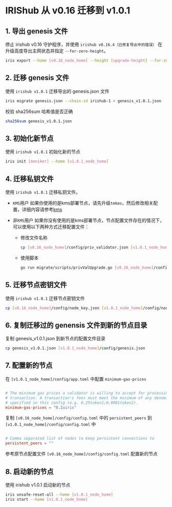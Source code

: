 # IRIShub 从 v0.16 迁移到 v1.0.1

## 1. 导出 genesis 文件

停止 irishub v0.16 守护程序，并使用 `irishub v0.16.4（已修复导出中的错误）` 在升级高度导出主网状态并指定 `--for-zero-height`。

```bash
iris export --home [v0.16_node_home] --height [upgrade-height] --for-zero-height
```

## 2. 迁移 genesis 文件

使用 `irishub v1.0.1` 迁移导出的 genesis.json 文件

```bash
iris migrate genesis.json --chain-id irishub-1 > genesis_v1.0.1.json
```

校验 sha256sum 哈希值是否正确

```bash
sha256sum genesis_v1.0.1.json
```

## 3. 初始化新节点

使用 `irishub v1.0.1` 初始化新的节点

```bash
iris init [moniker] --home [v1.0.1_node_home]
```

## 4. 迁移私钥文件

使用 `irishub v1.0.1` 迁移私钥文件。

- `KMS`用户
如果你使用的是kms部署节点，请先升级`tmkms`，然后修改相关配置，详细内容请参考[kms](../tools/kms.md)

- 非`KMS`用户
如果你没有使用的是kms部署节点，节点配置文件存在的情况下，可以使用以下两种方式迁移配置文件：

  - 修改文件名称
  
    ```bash
    cp [v0.16_node_home]/config/priv_validator.json [v1.0.1_node_home]/config/priv_validator_key.json
    ```

  - 使用脚本

    ```bash
    go run migrate/scripts/privValUpgrade.go [v0.16_node_home]/config/priv_validator.json [v1.0.1_node_home]/config/priv_validator_key.json [v1.0.1_node_home]/data/priv_validator_state.json
    ```

## 5. 迁移节点密钥文件

使用 `irishub v1.0.1` 迁移节点密钥文件

```bash
cp [v0.16_node_home]/config/node_key.json [v1.0.1_node_home]/config/node_key.json
```

## 6. 复制迁移过的 genensis 文件到新的节点目录

复制 genesis_v1.0.1.json 到新节点的配置文件目录

```bash
cp genesis_v1.0.1.json [v1.0.1_node_home]/config/genesis.json
```

## 7. 配置新的节点

在 `[v1.0.1_node_home]/config/app.toml` 中配置 `minimum-gas-prices`

```toml

# The minimum gas prices a validator is willing to accept for processing a
# transaction. A transaction's fees must meet the minimum of any denomination
# specified in this config (e.g. 0.25token1;0.0001token2).
minimum-gas-prices = "0.2uiris"

```

复制 `[v0.16_node_home]/config/config.toml` 中的 `persistent_peers` 到 `[v1.0.1_node_home]/config/config.toml` 中

```toml

# Comma separated list of nodes to keep persistent connections to
persistent_peers = ""

```

参考原节点配置文件 `[v0.16_node_home]/config/config.toml` 配置新的节点

## 8. 启动新的节点

使用 irishub v1.0.1 启动新的节点

```bash
iris unsafe-reset-all --home [v1.0.1_node_home]
iris start --home [v1.0.1_node_home]
```

